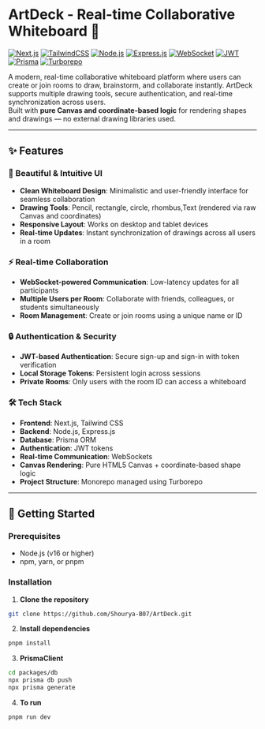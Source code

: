 # ArtDeck - Real-time Collaborative Whiteboard 🎨

[![Next.js](https://img.shields.io/badge/Next.js-000000?style=for-the-badge&logo=nextdotjs&logoColor=white)](https://nextjs.org/)
[![TailwindCSS](https://img.shields.io/badge/Tailwind_CSS-38B2AC?style=for-the-badge&logo=tailwind-css&logoColor=white)](https://tailwindcss.com/)
[![Node.js](https://img.shields.io/badge/Node.js-43853D?style=for-the-badge&logo=node-dot-js&logoColor=white)](https://nodejs.org/)
[![Express.js](https://img.shields.io/badge/Express.js-404D59?style=for-the-badge)](https://expressjs.com/)
[![WebSocket](https://img.shields.io/badge/WebSocket-FF6F00?style=for-the-badge&logo=websocket&logoColor=white)](https://developer.mozilla.org/en-US/docs/Web/API/WebSockets_API)
[![JWT](https://img.shields.io/badge/JWT-000000?style=for-the-badge&logo=jsonwebtokens&logoColor=white)](https://jwt.io/)
[![Prisma](https://img.shields.io/badge/Prisma-2D3748?style=for-the-badge&logo=prisma&logoColor=white)](https://www.prisma.io/)
[![Turborepo](https://img.shields.io/badge/Turborepo-000000?style=for-the-badge&logo=vercel&logoColor=white)](https://turbo.build/)

A modern, real-time collaborative whiteboard platform where users can create or join rooms to draw, brainstorm, and collaborate instantly. ArtDeck supports multiple drawing tools, secure authentication, and real-time synchronization across users.  
Built with **pure Canvas  and coordinate-based logic** for rendering shapes and drawings — no external drawing libraries used.  

---

## ✨ Features

### 🎨 Beautiful & Intuitive UI
- **Clean Whiteboard Design**: Minimalistic and user-friendly interface for seamless collaboration  
- **Drawing Tools**: Pencil, rectangle, circle, rhombus,Text (rendered via raw Canvas and coordinates)  
- **Responsive Layout**: Works on desktop and tablet devices  
- **Real-time Updates**: Instant synchronization of drawings across all users in a room  

### ⚡ Real-time Collaboration
- **WebSocket-powered Communication**: Low-latency updates for all participants  
- **Multiple Users per Room**: Collaborate with friends, colleagues, or students simultaneously  
- **Room Management**: Create or join rooms using a unique name or ID  

### 🔒 Authentication & Security
- **JWT-based Authentication**: Secure sign-up and sign-in with token verification  
- **Local Storage Tokens**: Persistent login across sessions  
- **Private Rooms**: Only users with the room ID can access a whiteboard  

### 🛠️ Tech Stack
- **Frontend**: Next.js, Tailwind CSS  
- **Backend**: Node.js, Express.js  
- **Database**: Prisma ORM  
- **Authentication**: JWT tokens  
- **Real-time Communication**: WebSockets  
- **Canvas Rendering**: Pure HTML5 Canvas + coordinate-based shape logic  
- **Project Structure**: Monorepo managed using Turborepo  

---

## 🚀 Getting Started

### Prerequisites
- Node.js (v16 or higher)  
- npm, yarn, or pnpm  

### Installation
1. **Clone the repository**
```bash
git clone https://github.com/Shourya-B07/ArtDeck.git
```
2. **Install dependencies**
```bash
pnpm install
```
3. **PrismaClient**
```bash
cd packages/db
npx prisma db push
npx prisma generate
```
4. **To run**
```bash
pnpm run dev
``` 
